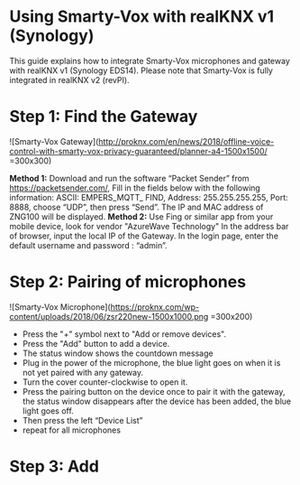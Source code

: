 # Using Smarty-Vox with realKNX v1 (Synology)

This guide explains how to integrate Smarty-Vox microphones and gateway with realKNX v1 (Synology EDS14). 
Please note that Smarty-Vox is fully integrated in realKNX v2 (revPI).

# Step 1: Find the Gateway
![Smarty-Vox Gateway](http://proknx.com/en/news/2018/offline-voice-control-with-smarty-vox-privacy-guaranteed/planner-a4-1500x1500/ =300x300)

**Method 1:** Download and run the software “Packet Sender” from https://packetsender.com/,
Fill in the fields below with the following information:
ASCII: EMPERS_MQTT_ FIND, Address: 255.255.255.255, Port: 8888, choose
“UDP”, then press “Send”.
The IP and MAC address of ZNG100 will be displayed.
**Method 2:** Use Fing or similar app from your mobile device, look for vendor "AzureWave Technology"
In the address bar of browser, input the local IP of the Gateway. In the login
page, enter the default username and password : “admin”.

# Step 2: Pairing of microphones 
![Smarty-Vox Microphone](https://proknx.com/wp-content/uploads/2018/06/zsr220new-1500x1000.png =300x200)

 - Press the "+" symbol next to "Add or remove devices".
 - Press the "Add" button to add a device.
 - The status window shows the countdown message
 - Plug in the power of the microphone,  the blue light goes on when it is not yet paired with any gateway. 
- Turn the cover counter-clockwise to open it. 
- Press the pairing button on the device once to pair it with the gateway, the status window disappears after the device has been added, the blue light goes off.
- Then press the left “Device List”
- repeat for all microphones

# Step 3: Add  

<!--stackedit_data:
eyJoaXN0b3J5IjpbLTQ2NDg3OTY4MiwzMzE3NjAyOTksNTY4OD
A0ODgxLC0yMjgwODY0NjldfQ==
-->